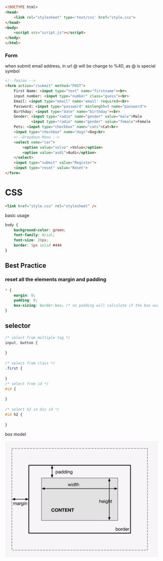 ```html
<!DOCTYPE html>
<head>
    <link rel="stylesheet" type='text/css' href="style.css">
</head>
<body>
    <script src="script.js"></script>
</body>
</html>
```



### Form

when submit email address, in url @ will be change to %40, as @ is special symbol

```html
<!--faxiao -->
<form action="/submit" method="POST">
    First Name: <input type="text" name="firstname"><br>
    input number: <input type="number" class="guess"><br>
    Email: <input type="email" name='email' required><br>
    Password: <input type="password" minlength=5 name="password">
    Birthday: <input type="date" name="birthday"><br>
    Gender: <input type="radio" name="gender" value="male">Male
    	    <input type="radio" name="gender" value="female">Female
    Pets: <input type="checkbox" namn="cats">Cat<br>
    <input type="checkbox" name="dogs">Dog<br>
    <!--Dropdown Manu -->
    <select name="car">
        <option value="volvo" >Volvo</option>
        <option value="audi">Audi</option>
    </select>
    <input type="submit" value="Register">
    <input type="reset" value="Reset">
</form>
```

# CSS

```html
<link href="style.css" rel="stylesheet" />
```

basic usage

```css
body {
    background-color: green;
    font-family: Arial;
    font-size: 20px;
    border: 5px solid #444
}
```

## Best Practice

### reset all the elements margin and padding

```css
* {
    margin: 0;
    padding: 0;
    box-sizing: border-box; /* no padding will calculate if the box width is defined */
}
```



## selector

```css
/* select from multiple tag */
input, button {
    
}

/* select from class */
.first {
    
}
/* select from id */
#id {
    
}

/* select h2 in div id */
#id h2 {
    
}
```

box model

![image-20201030145613081](html.assets/image-20201030145613081.png)
